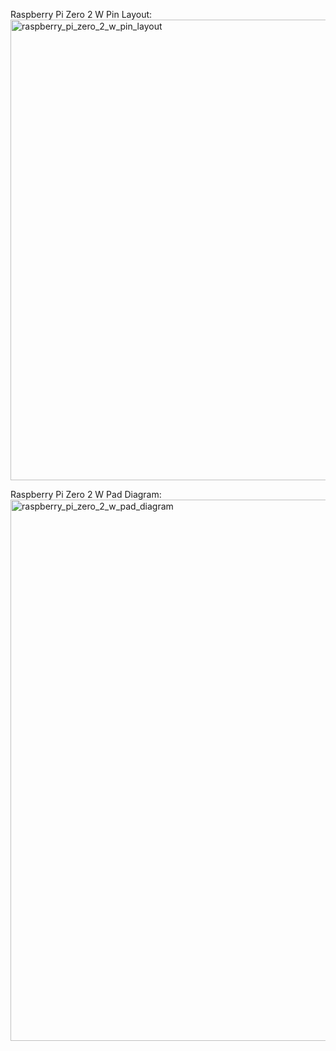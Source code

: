 Raspberry Pi Zero 2 W Pin Layout:
<img width="1400" height="737" alt="raspberry_pi_zero_2_w_pin_layout" src="https://github.com/user-attachments/assets/ba5face9-5c14-45b8-b97d-d15111a1730f" />

Raspberry Pi Zero 2 W Pad Diagram:
<img width="1225" height="866" alt="raspberry_pi_zero_2_w_pad_diagram" src="https://github.com/user-attachments/assets/2b7bf244-3ade-44b5-b452-ddfed62c355b" />

